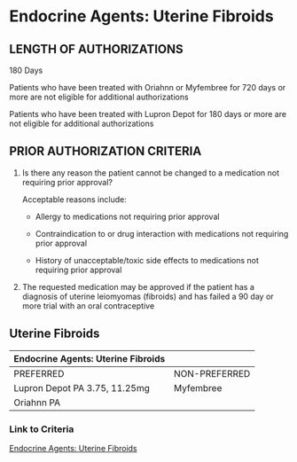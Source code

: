 # Endocrine Agents: Uterine Fibroids

## LENGTH OF AUTHORIZATIONS

180 Days

Patients who have been treated with Oriahnn or Myfembree for 720 days or more are not eligible for additional authorizations

Patients who have been treated with Lupron Depot for 180 days or more are not eligible for additional authorizations

## PRIOR AUTHORIZATION CRITERIA

1. Is there any reason the patient cannot be changed to a medication not requiring prior approval?

    Acceptable reasons include:

    - Allergy to medications not requiring prior approval

    - Contraindication to or drug interaction with medications not requiring prior approval

    - History of unacceptable/toxic side effects to medications not requiring prior approval

2. The requested medication may be approved if the patient has a diagnosis of uterine leiomyomas (fibroids) and has failed a 90 day or more trial with an oral contraceptive

## Uterine Fibroids

| Endocrine Agents: Uterine Fibroids        |               |
|-------------------------------------------|---------------|
| PREFERRED                                 | NON-PREFERRED |
| Lupron Depot PA 3.75, 11.25mg             | Myfembree     |
| Oriahnn PA                                |               |

### Link to Criteria

[Endocrine Agents: Uterine Fibroids](https://pharmacy.medicaid.ohio.gov/sites/default/files/20220415_UPDL_Criteria_FINAL_.pdf#page=57)
